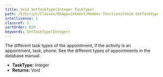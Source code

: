 ```yaml
---
title: Void SetTaskType(Integer TaskType)
path: /EJScript/Classes/NSAppointment/Member functions/Void SetTaskType(Integer p_0)
intellisense: 1
classref: 1
sortOrder: 819
keywords: SetTaskType(Integer)
---
```



The different task types of the appointment, if the activity is an appointment, task, phone. See the different types of appointments in the database manual.



* **TaskType:** Integer
* **Returns:** Void


